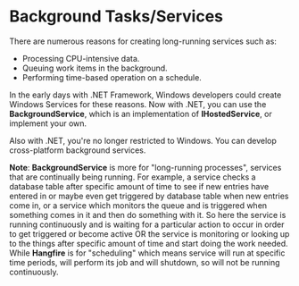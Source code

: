 # Background Tasks/Services
There are numerous reasons for creating long-running services such as:
- Processing CPU-intensive data.
- Queuing work items in the background.
- Performing time-based operation on a schedule.

In the early days with .NET Framework, Windows developers could create Windows Services for these reasons. Now with .NET, you can use the <b>BackgroundService</b>, which is an implementation of <b>IHostedService</b>, or implement your own.

Also with .NET, you're no longer restricted to Windows. You can develop cross-platform background services. 

<b>Note</b>: <b>BackgroundService</b> is more for "long-running processes", services that are continually being running. For example, a service checks a database table after specific amount of time to see if new entries have entered in or maybe even get triggered by database table when new entries come in, or a service which monitors the queue and is triggered when something comes in it and then do something with it. So here the service is running continuously and is waiting for a particular action to occur in order to get triggered or become active OR the service is monitoring or looking up to the things after specific amount of time and start doing the work needed. While <b>Hangfire</b> is for "scheduling" which means service will run at specific time periods, will perform its job and will shutdown, so will not be running continuously.
